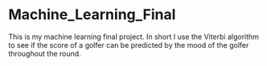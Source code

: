 # Machine_Learning_Final
This is my machine learning final project. In short I use the Viterbi algorithm to see if the score of a golfer can be predicted by the mood of the golfer throughout the round.
